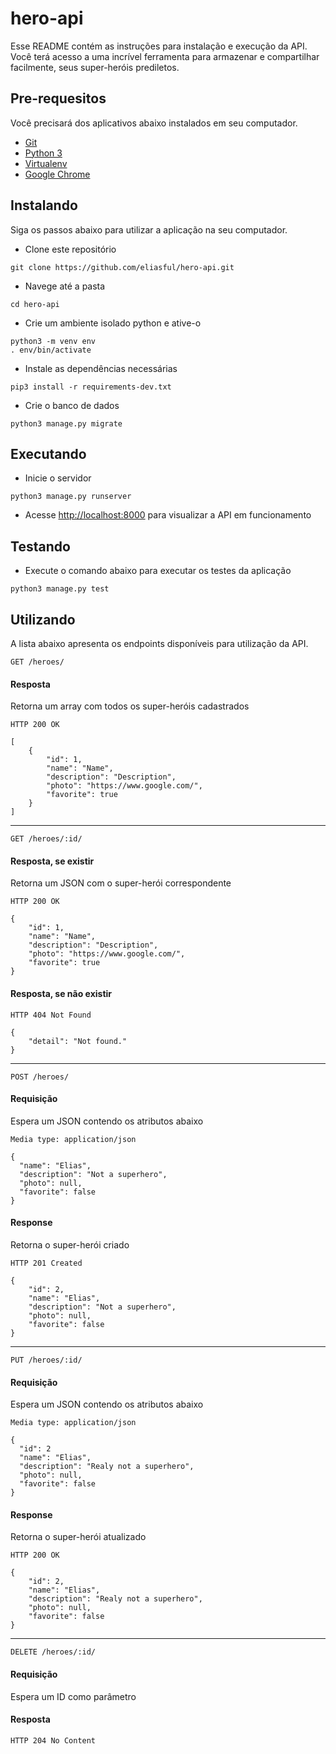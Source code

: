 # hero-api

Esse README contém as instruções para instalação e execução da API.
Você terá acesso a uma incrível ferramenta para armazenar e compartilhar facilmente, seus super-heróis prediletos.

## Pre-requesitos

Você precisará dos aplicativos abaixo instalados em seu computador.

* [Git](https://git-scm.com/)
* [Python 3](https://www.python.org/)
* [Virtualenv](https://virtualenv.pypa.io/)
* [Google Chrome](https://google.com/chrome/)

## Instalando

Siga os passos abaixo para utilizar a aplicação na seu computador.

* Clone este repositório
~~~~
git clone https://github.com/eliasful/hero-api.git
~~~~
* Navege até a pasta
~~~~
cd hero-api
~~~~
* Crie um ambiente isolado python e ative-o
~~~~
python3 -m venv env
. env/bin/activate
~~~~
* Instale as dependências necessárias
~~~~
pip3 install -r requirements-dev.txt
~~~~
* Crie o banco de dados
~~~~
python3 manage.py migrate
~~~~

## Executando

* Inicie o servidor
~~~~
python3 manage.py runserver
~~~~
* Acesse [http://localhost:8000](http://localhost:8000) para visualizar a API em funcionamento

## Testando

* Execute o comando abaixo para executar os testes da aplicação
~~~~
python3 manage.py test
~~~~

## Utilizando

A lista abaixo apresenta os endpoints disponíveis para utilização da API.

~~~~
GET /heroes/
~~~~

#### Resposta

Retorna um array com todos os super-heróis cadastrados

~~~~
HTTP 200 OK

[
    {
        "id": 1,
        "name": "Name",
        "description": "Description",
        "photo": "https://www.google.com/",
        "favorite": true
    }
]
~~~~
---
~~~~
GET /heroes/:id/
~~~~

#### Resposta, se existir

Retorna um JSON com o super-herói correspondente

~~~~
HTTP 200 OK

{
    "id": 1,
    "name": "Name",
    "description": "Description",
    "photo": "https://www.google.com/",
    "favorite": true
}
~~~~

#### Resposta, se não existir

~~~~
HTTP 404 Not Found

{
    "detail": "Not found."
}
~~~~
---
~~~~
POST /heroes/
~~~~
#### Requisição

Espera um JSON contendo os atributos abaixo

~~~~
Media type: application/json

{
  "name": "Elias",
  "description": "Not a superhero",
  "photo": null,
  "favorite": false
}
~~~~

#### Response

Retorna o super-herói criado

~~~~
HTTP 201 Created

{
    "id": 2,
    "name": "Elias",
    "description": "Not a superhero",
    "photo": null,
    "favorite": false
}
~~~~
---
~~~~
PUT /heroes/:id/
~~~~
#### Requisição

Espera um JSON contendo os atributos abaixo

~~~~
Media type: application/json

{
  "id": 2
  "name": "Elias",
  "description": "Realy not a superhero",
  "photo": null,
  "favorite": false
}
~~~~

#### Response

Retorna o super-herói atualizado

~~~~
HTTP 200 OK

{
    "id": 2,
    "name": "Elias",
    "description": "Realy not a superhero",
    "photo": null,
    "favorite": false
}
~~~~
---
~~~~
DELETE /heroes/:id/
~~~~
#### Requisição

Espera um ID como parâmetro

#### Resposta
~~~~
HTTP 204 No Content
~~~~
